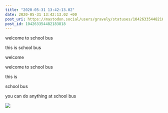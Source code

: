 ```yaml
---
title: "2020-05-31 13:42:13.02"
date: 2020-05-31 13:42:13.02 +00
post_uri: https://mastodon.social/users/gravely/statuses/104263354482183818
post_id: 104263354482183818
---
```

welcome to school bus

this is school bus

welcome

welcome to school bus

this is

school bus

you can do anything at school bus


![](/images/29312186.jpg)

